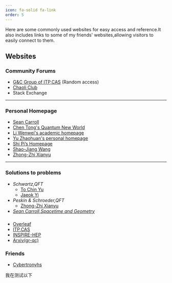 ```yaml
---
icon: fa-solid fa-link
order: 5
---
```

Here are some commonly used websites for easy access and reference.It also includes links to some of my friends' websites,allowing visitors to easily connect to them.

## Websites
### Community Forums
- [G&C Group of ITP,CAS](https://gc.itp.ac.cn/) (Random access)
- [Chaoli Club](https://chaoli.club/index.php)
- Stack Exchange

---

### Personal Homepage

- [Sean Carroll](https://www.preposterousuniverse.com/)
- [Chen Tong's Quantum New World](https://newquanta.com/)
- [Li Wenwei's academic homepage](https://wwli.asia/index.php/)
- [Yu Zhaohuan's personal homepage](https://yzhxxzxy.github.io/cn/index.html)
- [Shi Pi’s Homepage](https://stonepi.github.io/)
- [Shao-Jiang Wang](https://wangshaojiang.com/)
- [Zhong-Zhi Xianyu](https://zzxianyu.com/)

---

### Solutions to problems 
- *Schwartz,QFT*
  - [To Chin Yu](https://ytcs.github.io/schwartz.pdf)
  - [Jaeok Yi](https://sites.google.com/view/okyi/qft-archive/qft-solutions)
- *Peskin & Schroeder,QFT*
  - [Zhong-Zhi Xianyu](https://zzxianyu.com/wp-content/uploads/2017/01/peskin_problems.pdf)
- [*Sean Carroll,Spacetime and Geometry*](https://www.general-relativity.net/p/list-of-answers.html) 
 
###
- [Overleaf](https://www.overleaf.com/project)
- [ITP,CAS](https://itp.cas.cn/)
- [INSPIRE-HEP](https://inspirehep.net/)
- [Arxiv(gr-qc)](https://arxiv.org/archive/gr-qc)
 
### Friends
- [Cybertronyhs](https://cybertronyhs.github.io/)

我在测试以下